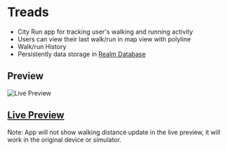 # Treads
- City Run app for tracking user's walking and running activity
- Users can view their last walk/run in map view with polyline
- Walk/run History
- Persistently data storage in [Realm Database](https://github.com/realm/realm-cocoa)

## Preview
![Live Preview](https://github.com/maheshcheliya/Treads/blob/main/video/1.gif?raw=true)

## [Live Preview](https://appetize.io/app/v795bqnuatd8d6914ny6ex2yvc?device=iphone6s&scale=75&orientation=portrait&osVersion=14.1)
Note: App will not show walking distance update in the live preview, it will work in the original device or simulator.
